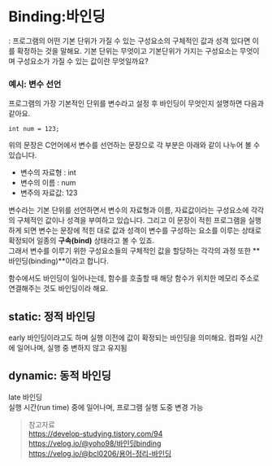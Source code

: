 # Binding:바인딩
: 프로그램의 어떤 기본 단위가 가질 수 있는 구성요소의 구체적인 값과 성격 있다면 이를 확정하는 것을 말해요. 기본 단위는 무엇이고 기본단위가 가지는 구성요소는 무엇이며 구성요소가 가질 수 있는 값이란 무엇일까요?
### 예시: 변수 선언 
프로그램의 가장 기본적인 단위를 변수라고 설정 후 바인딩이 무엇인지 설명하면 다음과 같아요.
  
    int num = 123;  
위의 문장은 C언어에서 변수를 선언하는 문장으로 각 부분은 아래와 같이 나누어 볼 수 있습니다.  
-  변수의 자료형 : int  
-  변수의 이름 : num  
-  변주의 자료값: 123  

변수라는 기본 단위를 선언하면서 변수의 자료형과 이름, 자료값이라는 구성요소에 각각의 구체적인 값이나 성격을 부여하고 있습니다. 그리고 이 문장이 적힌 프로그램을 실행하게 되면 변수는 문장에 적힌 대로 값과 성격이 변수를 구성하는 요소를 이루는 상태로 확정되어 일종의 **구속(bind)** 상태라고 볼 수 있죠.  
그래서 변수를 이루기 위한 구성요소들의 구체적인 값을 할당하는 각각의 과정 또한 **바인딩(binding)**이라고 합니다.  
  
함수에서도 바인딩이 일어나는데, 함수를 호출할 때 해당 함수가 위치한 메모리 주소로 연결해주는 것도 바인딩이라 해요.


## static: 정적 바인딩
early 바인딩이라고도 하며 실행 이전에 값이 확정되는 바인딩을 의미해요. 
컴파일 시간에 일어나며, 실행 중 변하지 않고 유지됨  

## dynamic: 동적 바인딩
late 바인딩  
실행 시간(run time) 중에 일어나며, 프로그램 실행 도중 변경 가능
  

> 참고자료  
> https://develop-studying.tistory.com/94  
> https://velog.io/@yoho98/바인딩binding  
> https://velog.io/@bcl0206/용어-정리-바인딩  